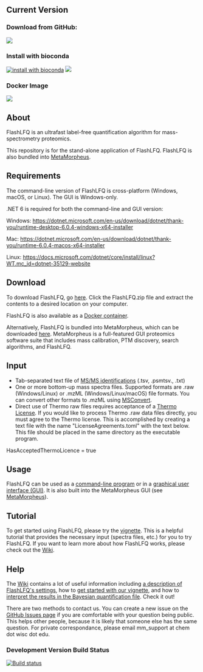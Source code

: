 ## Current Version
### Download from GitHub:
[![](https://img.shields.io/github/v/release/smith-chem-wisc/flashlfq?style=flat-square)](https://github.com/smith-chem-wisc/FlashLFQ/releases/latest)

### Install with bioconda
[![install with bioconda](https://img.shields.io/badge/install%20with-bioconda-brightgreen.svg?style=flat)](http://bioconda.github.io/recipes/flashlfq/README.html)
[![](https://anaconda.org/bioconda/deeptools/badges/downloads.svg)](http://bioconda.github.io/recipes/flashlfq/README.html)

### Docker Image
[![](https://img.shields.io/docker/v/smithchemwisc/flashlfq/latest?style=flat-square)](https://hub.docker.com/r/smithchemwisc/flashlfq/tags?page=1&ordering=last_updated)

## About
FlashLFQ is an ultrafast label-free quantification algorithm for mass-spectrometry proteomics. 

This repository is for the stand-alone application of FlashLFQ. FlashLFQ is also bundled into [MetaMorpheus](https://github.com/smith-chem-wisc/MetaMorpheus).

## Requirements

The command-line version of FlashLFQ is cross-platform (Windows, macOS, or Linux). The GUI is Windows-only.

.NET 6 is required for both the command-line and GUI version:

Windows: https://dotnet.microsoft.com/en-us/download/dotnet/thank-you/runtime-desktop-6.0.4-windows-x64-installer

Mac: https://dotnet.microsoft.com/en-us/download/dotnet/thank-you/runtime-6.0.4-macos-x64-installer

Linux: https://docs.microsoft.com/dotnet/core/install/linux?WT.mc_id=dotnet-35129-website

## Download
To download FlashLFQ, go [here](https://github.com/smith-chem-wisc/FlashLFQ/releases/latest). Click the FlashLFQ.zip file and extract the contents to a desired location on your computer.

FlashLFQ is also available as a [Docker container](https://github.com/smith-chem-wisc/FlashLFQ/wiki/Docker-Image).

Alternatively, FlashLFQ is bundled into MetaMorpheus, which can be downloaded [here](https://github.com/smith-chem-wisc/MetaMorpheus). MetaMorpheus is a full-featured GUI proteomics software suite that includes mass calibration, PTM discovery, search algorithms, and FlashLFQ.

## Input
- Tab-separated text file of [MS/MS identifications](https://github.com/smith-chem-wisc/FlashLFQ/wiki/Identification-Input-Formats) (.tsv, .psmtsv., .txt)
- One or more bottom-up mass spectra files. Supported formats are .raw (Windows/Linux) or .mzML (Windows/Linux/macOS) file formats. You can convert other formats to .mzML using [MSConvert](https://github.com/smith-chem-wisc/FlashLFQ/wiki/Converting-spectral-data-files-with-MSConvert).
- Direct use of Thermo raw files requires acceptance of a [Thermo License](https://github.com/smith-chem-wisc/FlashLFQ/wiki/Thermo-RawFileReader-Software-License-Ageement). If you would like to process Thermo .raw data files directly, you must agree to the Thermo license. This is accomplished by creating a text file with the name "LicenseAgreements.toml" with the text below. This file should be placed in the same directory as the executable program.

HasAcceptedThermoLicence = true

## Usage
FlashLFQ can be used as a [command-line program](https://github.com/smith-chem-wisc/FlashLFQ/wiki/Using-the-Command-Line) or in a [graphical user interface (GUI)](https://github.com/smith-chem-wisc/FlashLFQ/wiki/Using-the-Graphical-User-Interface-(GUI)). It is also built into the MetaMorpheus GUI (see [MetaMorpheus](https://github.com/smith-chem-wisc/MetaMorpheus)).

## Tutorial
To get started using FlashLFQ, please try the [vignette](https://github.com/smith-chem-wisc/FlashLFQ/wiki/Vignettes). This is a helpful tutorial that provides the necessary input (spectra files, etc.) for you to try FlashLFQ. If you want to learn more about how FlashLFQ works, please check out the [Wiki](https://github.com/smith-chem-wisc/FlashLFQ/wiki).

## Help
The [Wiki](https://github.com/smith-chem-wisc/FlashLFQ/wiki) contains a lot of useful information including [a description of FlashLFQ's settings](https://github.com/smith-chem-wisc/FlashLFQ/wiki/FlashLFQ's-Settings), how to [get started with our vignette](https://github.com/smith-chem-wisc/FlashLFQ/wiki/Vignettes), and how to [interpret the results in the Bayesian quantification file](https://github.com/smith-chem-wisc/FlashLFQ/wiki/Interpreting-Results). Check it out!

There are two methods to contact us. You can create a new issue on the [GitHub Issues page](https://github.com/smith-chem-wisc/FlashLFQ/issues) if you are comfortable with your question being public. This helps other people, because it is likely that someone else has the same question. For private correspondance, please email mm_support at chem dot wisc dot edu.

### Development Version Build Status
[![Build status](https://ci.appveyor.com/api/projects/status/5mue0eiapbb6gk0u?svg=true)](https://ci.appveyor.com/project/smith-chem-wisc/flashlfq)
